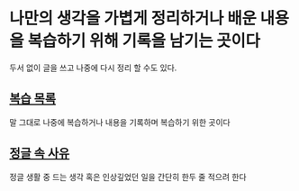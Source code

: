 # 나만의 생각을 가볍게 정리하거나 배운 내용을 복습하기 위해 기록을 남기는 곳이다

두서 없이 글을 쓰고 나중에 다시 정리 할 수도 있다.

## [복습 목록](review.md)

말 그대로 나중에 복습하거나 내용을 기록하며 복습하기 위한 곳이다

## [정글 속 사유](thinking.md)

정글 생활 중 드는 생각 혹은 인상깊었던 일을 간단히 한두 줄 적으려 한다
